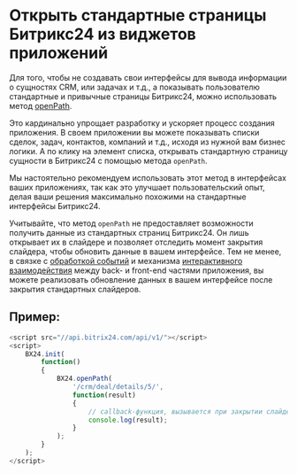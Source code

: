 # Открыть стандартные страницы Битрикс24 из виджетов приложений

Для того, чтобы не создавать свои интерфейсы для вывода информации о сущностях CRM, или задачах и т.д., а показывать пользователю стандартные и привычные страницы Битрикс24, можно использовать метод [openPath](../../sdk/bx24-js-sdk/additional-functions/bx24-open-path.md).

Это кардинально упрощает разработку и ускоряет процесс создания приложения. В своем приложении вы можете показывать списки сделок, задач, контактов, компаний и т.д., исходя из нужной вам бизнес логики. А по клику на элемент списка, открывать стандартную страницу сущности в Битрикс24 с помощью метода `openPath`.

Мы настоятельно рекомендуем использовать этот метод в интерфейсах ваших приложениях, так как это улучшает пользовательский опыт, делая ваши решения максимально похожими на стандартные интерфейсы Битрикс24.

Учитывайте, что метод `openPath` не предоставляет возможности получить данные из стандартных страниц Битрикс24. Он лишь открывает их в слайдере и позволяет отследить момент закрытия слайдера, чтобы обновить данные в вашем интерфейсе. Тем не менее, в связке с [обработкой событий](../events/index.md) и механизма [интерактивного взаимодействия](../interactivity/index.md) между back- и front-end частями приложения, вы можете реализовать обновление данных в вашем интерфейсе после закрытия стандартных слайдеров.

## Пример:

```js
<script src="//api.bitrix24.com/api/v1/"></script>
<script>
    BX24.init(
        function()
        {
            BX24.openPath(
                '/crm/deal/details/5/',
                function(result)
                {
                    // callback-функция, вызывается при закрытии слайдера
                    console.log(result);
                }
            );
        }
    );
</script>
```
